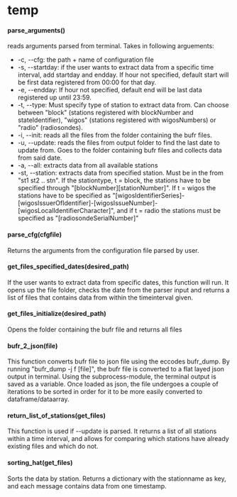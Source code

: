 # temp
#### parse_arguments()

reads arguments parsed from terminal. Takes in following arguements:
* -c, --cfg: the path + name of configuration file
* -s, --startday: if the user wants to extract data from a specific time interval, add startday and endday. If hour not specified, default start will be first data registered from 00:00 for that day.
* -e, --endday: If hour not specified, default end will be last data registered up until 23:59.
* -t, --type: Must specify type of station to extract data from. Can choose between "block" (stations registered with  blockNumber and stateIdentifier), "wigos" (stations registered with wigosNumbers) or "radio" (radiosondes).
* -i, --init: reads all the files from the folder containing the bufr files.
* -u, --update: reads the files from output folder to find the last date to update from. Goes to the folder containing bufr files and collects data from said date.
* -a, --all: extracts data from all available stations
* -st, --station: extracts data from specified station. Must be in the from "st1 st2 .. stn". If the stationtype, t = block, the stations have to be specified through "[blockNumber][stationNumber]". If t = wigos the stations have to be specified as "[wigosIdentifierSeries]-[wigosIssuerOfIdentifier]-[wigosIssueNumber]-[wigosLocalIdentifierCharacter]", and if t = radio the stations must be specified as "[radiosondeSerialNumber]"


#### parse_cfg(cfgfile)

Returns the arguments from the configuration file parsed by user.

#### get_files_specified_dates(desired_path)

If the user wants to extract data from specific dates, this function will run. It opens up the file folder, checks the date from the parser input and returns a list of files that contains data from within the timeinterval given. 

#### get_files_initialize(desired_path)

Opens the folder containing the bufr file and returns all files

#### bufr_2_json(file)
This function converts bufr file to json file using the eccodes bufr_dump. By running "bufr_dump -j f [file]", the bufr file is converted to a flat layed json output in terminal. Using the subprocess-module, the terminal output is saved as a variable. Once loaded as json, the file undergoes a couple of iterations to be sorted in order for it to be more easily converted to dataframe/dataarray.

#### return_list_of_stations(get_files)
This function is used if --update is parsed. It returns a list of all stations within a time interval, and allows for comparing which stations have already existing files and which do not.

#### sorting_hat(get_files)
Sorts the data by station. Returns a dictionary with the stationname as key, and each message contains data from one timestamp.

